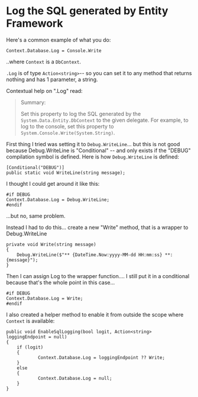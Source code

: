 ﻿# Log the SQL generated by Entity Framework

Here's a common example of what you do:

	Context.Database.Log = Console.Write

..where `Context` is a `DbContext`.

`.Log` is of type `Action<string>`-- so you can set it to any method that returns nothing and has 1 parameter, a string.

Contextual help on ".Log" read:

> Summary:
>
> Set this property to log the SQL generated by the `System.Data.Entity.DbContext`
> to the given delegate. For example, to log to the console, set this property
> to `System.Console.Write(System.String)`.

First thing I tried was setting it to `Debug.WriteLine`... but this is not good because Debug.WriteLine is "Conditional" -- and only exists if the "DEBUG" compilation symbol is defined. Here is how `Debug.WriteLine` is defined:

	[Conditional("DEBUG")]
	public static void WriteLine(string message);

I thought I could get around it like this:

	#if DEBUG
	Context.Database.Log = Debug.WriteLine;
	#endif

...but no, same problem.

Instead I had to do this... create a new "Write" method, that is a wrapper to Debug.WriteLine

	private void Write(string message)
	{
		Debug.WriteLine($"** {DateTime.Now:yyyy-MM-dd HH:mm:ss} **: {message}");
	}

Then I can assign Log to the wrapper function.... I still put it in a conditional because that's the whole point in this case...

	#if DEBUG
	Context.Database.Log = Write;
	#endif

I also created a helper method to enable it from outside the scope where `Context` is available:

	public void EnableSqlLogging(bool logit, Action<string> loggingEndpoint = null)
	{
		if (logit)
		{
				Context.Database.Log = loggingEndpoint ?? Write;
		}
		else
		{
				Context.Database.Log = null;
		}
	}
